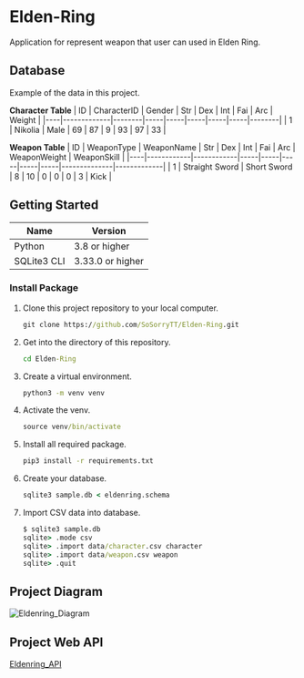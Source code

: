 # Elden-Ring
Application for represent weapon that user can used in Elden Ring.

## Database
Example of the data in this project.

**Character Table**
| ID | CharacterID | Gender | Str | Dex | Int | Fai | Arc | Weight |
|----|-------------|--------|-----|-----|-----|-----|-----|--------|
| 1 | Nikolia | Male | 69 | 87 | 9 | 93 | 97 | 33 |

**Weapon Table**
| ID | WeaponType | WeaponName | Str | Dex | Int | Fai | Arc | WeaponWeight | WeaponSkill |
|----|------------|------------|-----|-----|-----|-----|-----|--------------|-------------|
| 1 | Straight Sword | Short Sword | 8 | 10 | 0 | 0 | 0 | 3 | Kick |

## Getting Started
| Name | Version |
|------|---------|
| Python | 3.8 or higher |
| SQLite3 CLI | 3.33.0 or higher |

### Install Package
1. Clone this project repository to your local computer.
    ```cmd
    git clone https://github.com/SoSorryTT/Elden-Ring.git
    ```

2. Get into the directory of this repository.
    ```cmd
    cd Elden-Ring
    ```

3. Create a virtual environment.
    ```cmd
    python3 -m venv venv
    ```

4. Activate the venv.
    ```cmd
    source venv/bin/activate
    ```

5. Install all required package.
    ```cmd
    pip3 install -r requirements.txt
    ```

6. Create your database.
    ```cmd
    sqlite3 sample.db < eldenring.schema
    ```

7. Import CSV data into database.
    ```cmd
    $ sqlite3 sample.db
    sqlite> .mode csv
    sqlite> .import data/character.csv character
    sqlite> .import data/weapon.csv weapon
    sqlite> .quit

## Project Diagram
![Eldenring_Diagram](https://user-images.githubusercontent.com/78094917/165695538-dc30ed6c-90db-4213-a8e8-005a8127aa75.jpg)

## Project Web API
[Eldenring_API](https://github.com/SoSorryTT/Elden-Ring/wiki/Project-Web-API)
